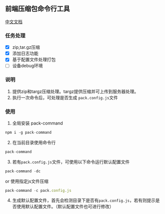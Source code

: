 ## 前端压缩包命令行工具

[中文文档](https://github.com/nowkizzz/command-pack#readme)

### 任务处理
- [x] zip,tar.gz压缩
- [x] 添加日志功能
- [x] 基于配置文件处理打包
- [ ] 设备debug环境

### 说明
1. 提供zip和targz压缩处理。targz提供压缩并可上传到服务器处理。 
2. 执行一次命令后，可处理是否生成 `pack.config.js`文件

### 使用
1. 全局安装 pack-command
```js
npm i -g pack-command
```

2. 在当前目录使用命令行
```js
pack-command 
```

3. 若有`pack.config.js`文件，可使用以下命令运行默认配置文件
```js
pack-command -dc
```
or  使用指定js文件压缩
```js
pack-command -c pack.config.js
```
4. 生成默认配置文件，首先会检测目录下是否有`pack.config.js`，若有则提示是否使用默认配置文件。（默认配置文件也可进行修改）